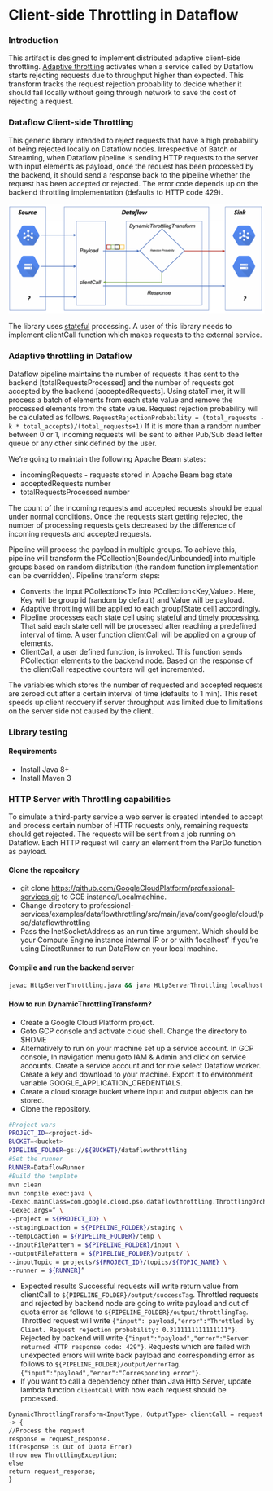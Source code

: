 # Client-side Throttling in Dataflow

### Introduction

This artifact is designed to implement distributed adaptive client-side throttling. [Adaptive throttling](https://landing.google.com/sre/sre-book/chapters/handling-overload/#eq2101) activates when a service called by Dataflow starts rejecting requests due to throughput higher than expected. This transform tracks the request rejection probability to decide whether it should fail locally without going through network to save the cost of rejecting a request.

### Dataflow Client-side Throttling

This generic library intended to reject requests that have a high probability of being rejected locally on Dataflow nodes. Irrespective of Batch or Streaming, when Dataflow pipeline is sending HTTP requests to the server with input elements as payload, once the request has been processed by the backend, it should send a response back to the pipeline whether the request has been accepted or rejected. The error code depends up on the backend throttling implementation (defaults to HTTP code 429).

![DataflowThrottling DAG](img/dataflow-throttling-dag.png "Dataflow Throttling DAG")

The library uses [stateful](https://beam.apache.org/blog/2017/02/13/stateful-processing.html) processing. A user of this library needs to implement clientCall function which makes requests to the external service.

### Adaptive throttling in Dataflow

Dataflow pipeline maintains the number of requests it has sent to the backend [totalRequestsProcessed] and the number of requests got accepted by the backend [acceptedRequests]. Using stateTimer, it will process a batch of elements from each state value and remove the processed elements from the state value. Request rejection probability will be calculated as follows.
    ```RequestRejectionProbability = (total_requests - k * total_accepts)/(total_requests+1)```
If it is more than a random number between 0 or 1, incoming requests will be sent to either Pub/Sub dead letter queue or any other sink defined by the user.

We’re going to maintain the following Apache Beam states:

* incomingRequests - requests stored in Apache Beam bag state
* acceptedRequests number
* totalRequestsProcessed number

The count of the incoming requests and accepted requests should be equal under normal conditions. Once the requests start getting rejected, the number of processing requests gets decreased by the difference of incoming requests and accepted requests.

Pipeline will process the payload in multiple groups. To achieve this, pipeline will transform the PCollection[Bounded/Unbounded] into multiple groups based on random distribution (the random function implementation can be overridden).
Pipeline transform steps:
* Converts the Input PCollection<<T>T</T>> into PCollection<<T>Key,Value</T>>. Here, Key will be group id (random by default) and Value will be payload.
* Adaptive throttling will be applied to each group[State cell] accordingly.
* Pipeline processes each state cell using [stateful](https://beam.apache.org/blog/2017/02/13/stateful-processing.html) and [timely](https://beam.apache.org/blog/2017/08/28/timely-processing.html) processing. That said each state cell will be processed after reaching a predefined interval of  time. A user function clientCall will be applied on a group of elements.
* ClientCall, a user defined function, is invoked. This function sends PCollection elements to the backend node. Based on the response of the clientCall respective counters will get incremented.

The variables which stores the number of requested and accepted requests are zeroed out after a certain interval of time (defaults to 1 min). This reset speeds up client recovery if server throughput was limited due to limitations on the server side not caused by the client.

### Library testing

#### Requirements

* Install Java 8+
* Install Maven 3

### HTTP Server with Throttling capabilities

To simulate a third-party service a web server is created intended to accept and process certain number of HTTP requests only, remaining requests should get rejected. The requests will be sent from a job running on Dataflow. Each HTTP request will carry an element from the ParDo function as payload.

#### Clone the repository

* git clone https://github.com/GoogleCloudPlatform/professional-services.git to GCE instance/Localmachine.
* Change directory to professional-services/examples/dataflowthrottling/src/main/java/com/google/cloud/pso/dataflowthrottling
* Pass the InetSocketAddress as an run time argument. Which should be your Compute Engine instance internal IP or or with ‘localhost’ if you’re using DirectRunner to run DataFlow on your local machine.

#### Compile and run the backend server

```bash
javac HttpServerThrottling.java && java HttpServerThrottling localhost
```

#### How to run DynamicThrottlingTransform?

* Create a Google Cloud Platform project.
* Goto GCP console and activate cloud shell.
		 Change the directory to $HOME
* Alternatively to run  on your machine set up a service account.
		In GCP console, In navigation menu goto IAM & Admin and click on service accounts.
		Create a service account and for role select Dataflow worker.
		Create a key and download to your machine.
		Export it to environment variable GOOGLE_APPLICATION_CREDENTIALS.
* Create a cloud storage bucket where input and output objects can be stored.
* Clone the repository.
```bash
#Project vars
PROJECT_ID=<project-id>
BUCKET=<bucket>
PIPELINE_FOLDER=gs://${BUCKET}/dataflowthrottling
#Set the runner
RUNNER=DataflowRunner
#Build the template
mvn clean
mvn compile exec:java \
-Dexec.mainClass=com.google.cloud.pso.dataflowthrottling.ThrottlingOrchestration \
-Dexec.args=” \
--project = ${PROJECT_ID} \
--stagingLoaction = ${PIPELINE_FOLDER}/staging \
--tempLoaction = ${PIPELINE_FOLDER}/temp \
--inputFilePattern = ${PIPELINE_FOLDER}/input \
--outputFilePattern = ${PIPELINE_FOLDER}/output/ \
--inputTopic = projects/${PROJECT_ID}/topics/${TOPIC_NAME} \
--runner = ${RUNNER}”
```
* Expected results
	Successful requests will write return value from clientCall to `${PIPELINE_FOLDER}/output/successTag`.
	Throttled requests and rejected by backend node are going to write payload and out of quota error as follows to `${PIPELINE_FOLDER}/output/throttlingTag`.
		Throttled request will write `{"input": payload,"error":"Throttled by Client. Request rejection probability: 0.3111111111111111"}`.
		Rejected by backend will write `{"input":"payload","error":"Server returned HTTP response code: 429"}`.
	Requests which are failed with unexpected errors will write back payload and corresponding error as follows to `${PIPELINE_FOLDER}/output/errorTag`.
		`{"input":"payload","error":"Corresponding error"}`.
* If you want to call a dependency other than Java Http Server, update lambda function `clientCall` with how each request should be processed.
```
DynamicThrottlingTransform<InputType, OutputType> clientCall = request -> {
//Process the request
response = request_response.
if(response is Out of Quota Error)
throw new ThrottlingException;
else
return request_response;
}
```